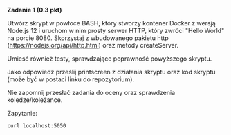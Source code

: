 **Zadanie 1 (0.3 pkt)**

Utwórz skrypt w powłoce BASH, który stworzy kontener Docker z wersją Node.js 12 i uruchom w nim prosty serwer HTTP, który zwróci "Hello World" na porcie 8080. Skorzystaj z wbudowanego pakietu http (https://nodejs.org/api/http.html) oraz metody createServer.

Umieść również testy, sprawdzające poprawność powyższego skryptu.

Jako odpowiedź prześlij printscreen z działania skryptu oraz kod skryptu (może być w postaci linku do repozytorium).

Nie zapomnij przesłać zadania do oceny oraz sprawdzenia koledze/koleżance.

Zapytanie:
```bash
curl localhost:5050
```